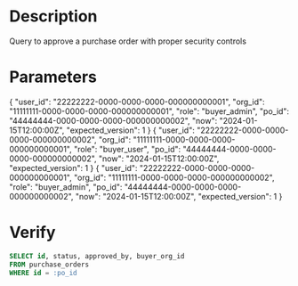 # Description
Query to approve a purchase order with proper security controls

# Parameters

{ "user_id": "22222222-0000-0000-0000-000000000001", "org_id": "11111111-0000-0000-0000-000000000001", "role": "buyer_admin", "po_id": "44444444-0000-0000-0000-000000000002", "now": "2024-01-15T12:00:00Z", "expected_version": 1 }
{ "user_id": "22222222-0000-0000-0000-000000000002", "org_id": "11111111-0000-0000-0000-000000000001", "role": "buyer_user", "po_id": "44444444-0000-0000-0000-000000000002", "now": "2024-01-15T12:00:00Z", "expected_version": 1 }
{ "user_id": "22222222-0000-0000-0000-000000000001", "org_id": "11111111-0000-0000-0000-000000000002", "role": "buyer_admin", "po_id": "44444444-0000-0000-0000-000000000002", "now": "2024-01-15T12:00:00Z", "expected_version": 1 }

# Verify
```sql
SELECT id, status, approved_by, buyer_org_id
FROM purchase_orders 
WHERE id = :po_id
```